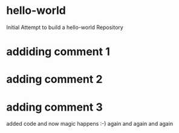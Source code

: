 # hello-world
Initial Attempt to build a hello-world Repository
# addiding comment 1
# adding comment 2
# adding comment 3
added code and now magic happens :-)
again and again and again
